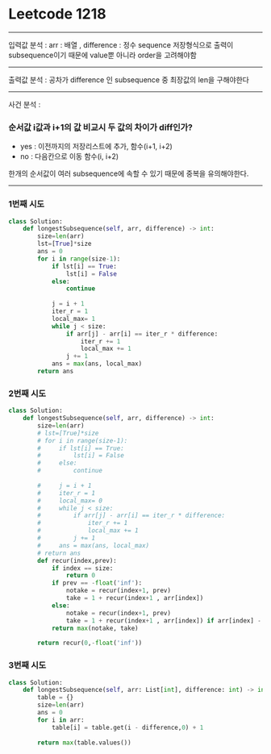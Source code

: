 # Leetcode 1218

---
입력값 분석 : 
arr : 배열 , difference : 정수
sequence 저장형식으로 출력이 subsequence이기 때문에 value뿐 아니라 order을 고려해야함 

---
출력값 분석 :
공차가 difference 인 subsequence 중 최장값의 len을 구해야한다


---
사건 분석 : 
### 순서값 i값과 i+1의 값 비교시 두 값의 차이가 diff인가?
- yes : 이전까지의 저장리스트에 추가, 함수(i+1, i+2) 
- no : 다음칸으로 이동 함수(i, i+2)

한개의 순서값이 여러 subsequence에 속할 수 있기 때문에 중복을 유의해야한다.

---
### 1번째 시도 
   
```python
class Solution:
    def longestSubsequence(self, arr, difference) -> int:
        size=len(arr)
        lst=[True]*size
        ans = 0
        for i in range(size-1):
            if lst[i] == True:
                lst[i] = False
            else:
                continue
            
            j = i + 1
            iter_r = 1 
            local_max= 1
            while j < size:
                if arr[j] - arr[i] == iter_r * difference:
                    iter_r += 1 
                    local_max += 1
                j += 1
            ans = max(ans, local_max)
        return ans
```
### 2번째 시도 
```python
class Solution:
    def longestSubsequence(self, arr, difference) -> int:
        size=len(arr)
        # lst=[True]*size
        # for i in range(size-1):
        #     if lst[i] == True:
        #         lst[i] = False
        #     else:
        #         continue
            
        #     j = i + 1
        #     iter_r = 1 
        #     local_max= 0
        #     while j < size:
        #         if arr[j] - arr[i] == iter_r * difference:
        #             iter_r += 1 
        #             local_max += 1
        #         j += 1
        #     ans = max(ans, local_max)
        # return ans
        def recur(index,prev):
            if index == size:
                return 0
            if prev == -float('inf'):
                notake = recur(index+1, prev)
                take = 1 + recur(index+1 , arr[index])
            else:
                notake = recur(index+1, prev)
                take = 1 + recur(index+1 , arr[index]) if arr[index] - prev == difference else 0
            return max(notake, take)
        
        return recur(0,-float('inf'))


```
### 3번째 시도
```python
class Solution:
    def longestSubsequence(self, arr: List[int], difference: int) -> int:
        table = {}     
        size=len(arr)
        ans = 0
        for i in arr:
            table[i] = table.get(i - difference,0) + 1
        
        return max(table.values())      

```